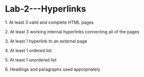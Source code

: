 # Lab-2---Hyperlinks
<body>
<p> 1. At least 3 valid and complete HTML pages </p>
<p> 2. At least 3 working internal hyperlinks connecting all of the pages </p>
<p> 3. At least 1 hyperlink to an external page </p>
<p> 4. At least 1 ordered list</p>
<p> 5. At least 1 unordered list</p>
<p> 6. Headings and paragraphs used appropriately</p>
</body>
